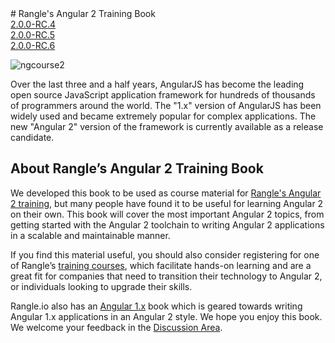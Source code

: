 <link rel="stylesheet" href="./styles/website.css">
# Rangle's Angular 2 Training Book
<div class="version-btn selected"><a class="version-btn selected" href="#">2.0.0-RC.4</a></div>
<div class="version-btn"><a class="version-btn" href="https://watrool.gitbooks.io/d/content/v/rc5/">2.0.0-RC.5</a></div>
<div class="version-btn"><a class="version-btn" href="https://watrool.gitbooks.io/d/content">2.0.0-RC.6</a></div>

![ngcourse2](./img/book-cover.png "Rangle's Angular 2 Training Book")

Over the last three and a half years, AngularJS has become the leading open
source JavaScript application framework for hundreds of thousands of programmers
around the world. The "1.x" version of AngularJS has been widely used and became
extremely popular for complex applications. The new "Angular 2" version of the
framework is currently available as a release candidate.

## About Rangle’s Angular 2 Training Book

We developed this book to be used as course material for
[Rangle's Angular 2 training](http://go.rangle.io/angular-2-training), but many
people have found it to be useful for learning Angular 2 on
their own.  This book will cover the most important Angular 2 topics, from
getting started with the Angular 2 toolchain to writing Angular 2 applications
in a scalable and maintainable manner.

If you find this material useful, you should also consider registering for one
of Rangle’s [training courses](http://go.rangle.io/angular-2-training), which
facilitate hands-on learning and are a great fit for companies that need to
transition their technology to Angular 2, or individuals looking to upgrade
their skills.

Rangle.io also has an [Angular 1.x](http://ngcourse-1.rangle.io/) book which is
geared towards writing Angular 1.x applications in an Angular 2 style. We hope
you enjoy this book. We welcome your feedback in the
[Discussion Area](https://www.gitbook.com/book/rangle-io/ngcourse2/discussions).

